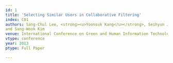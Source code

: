 ```yaml
---
id: 1
title: 'Selecting Similar Users in Collaborative Filtering'
index: C01
authors: Sang-Chul Lee, <strong><u>Yoonsuk Kang</u></strong>, Seihyun Jeong, Min-Hee Jang, Young-Sup Hwang,
and Sang-Wook Kim
venue: International Conference on Green and Human Information Technology (<strong>ICGHIT</strong>)
vtype: conference
year: 2013
ptype: Full Paper

---
```


